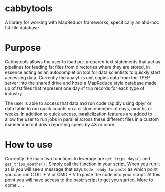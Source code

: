 # cabbytools
A library for working with MapReduce frameworks, specifically an ahd-hoc fst-file database

# Purpose
Cabbytools allows the user to load pre-prepared text statements that act as pipelines for feeding fst files from directories where they are stored, in essence acting as an autocompletion tool for data scientists to quickly start accessing data. Currently the analytics unit copies data from the TPEP server into the shared drive and hosts a MapReduce style database made up of fst files that represent one day of trip records for each type of industry.

The user is able to access that data and run code rapidly using dplyr or data.table to run quick counts on a custom numnber of days, months or weeks. In addition to quick access, parallelization features are added to allow the user to run jobs in parallel across these different files in a custom manner and cut down reporting speed by 4X or more.

# How to use
Currently the main two functions to leverage are ```get_trips_days()``` and ```get_trips_months().``` Simply call the function in your script. When you run it as is you will see a message that says ```Code ready to paste``` as which point you can run CTRL + V or CMD + V to paste the code into your script. At this point you will have access to the basic script to get you started. More to come . . .  
